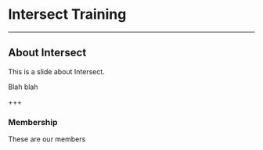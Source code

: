 # Intersect Training

---

## About Intersect

This is a slide about Intersect.

Blah blah

+++

### Membership

These are our members

